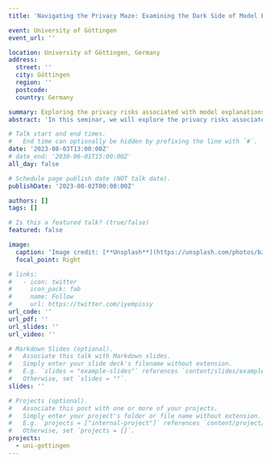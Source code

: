 ```yaml
---
title: 'Navigating the Privacy Maze: Examining the Dark Side of Model Explanations'

event: University of Göttingen
event_url: ''

location: University of Göttingen, Germany
address:
  street: ''
  city: Göttingen
  region: ''
  postcode: 
  country: Germany

summary: Exploring the privacy risks associated with model explanations.
abstract: 'In this seminar, we will explore the privacy risks associated with model explanations in graph neural networks (GNNs), which are powerful machine learning models for structured data. While model explanations provide valuable insights and enhance user trust, they also carry the potential of inadvertently revealing sensitive information. We will discuss the trade-offs between accuracy, interpretability, and privacy, focusing on our proposed method for extracting private graphs through feature explanations. By examining these trade-offs, we will highlight the challenges and opportunities in achieving a balance between them.'

# Talk start and end times.
#   End time can optionally be hidden by prefixing the line with `#`.
date: '2023-08-03T13:00:00Z'
# date_end: '2030-06-01T15:00:00Z'
all_day: false

# Schedule page publish date (NOT talk date).
publishDate: '2023-08-02T00:00:00Z'

authors: []
tags: []

# Is this a featured talk? (true/false)
featured: false

image:
  caption: 'Image credit: [**Unsplash**](https://unsplash.com/photos/bzdhc5b3Bxs)'
  focal_point: Right

# links:
#   - icon: twitter
#     icon_pack: fab
#     name: Follow
#     url: https://twitter.com/iyempissy
url_code: ''
url_pdf: ''
url_slides: ''
url_video: ''

# Markdown Slides (optional).
#   Associate this talk with Markdown slides.
#   Simply enter your slide deck's filename without extension.
#   E.g. `slides = "example-slides"` references `content/slides/example-slides.md`.
#   Otherwise, set `slides = ""`.
slides: ''

# Projects (optional).
#   Associate this post with one or more of your projects.
#   Simply enter your project's folder or file name without extension.
#   E.g. `projects = ["internal-project"]` references `content/project/deep-learning/index.md`.
#   Otherwise, set `projects = []`.
projects:
  - uni-gottingen
---
```

